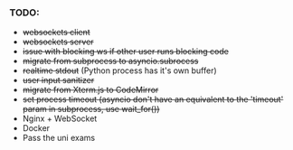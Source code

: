 ### TODO:

- ~~websockets client~~
- ~~websockets server~~
- ~~issue with blocking ws if other user runs blocking code~~
- ~~migrate from subprocess to asyncio.subrocess~~
- ~~realtime stdout~~ (Python process has it's own buffer)
- ~~user input sanitizer~~
- ~~migrate from Xterm.js to CodeMirror~~
- ~~set process timeout (asyncio don't have an equivalent to the 'timeout' param in subprocess, use wait_for())~~
- Nginx + WebSocket
- Docker
- Pass the uni exams

